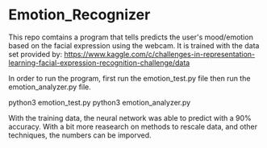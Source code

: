 # Emotion_Recognizer

This repo comtains a program that tells predicts the user's mood/emotion based on the facial expression using the webcam.
It is trained with the data set provided by: https://www.kaggle.com/c/challenges-in-representation-learning-facial-expression-recognition-challenge/data

In order to run the program, first run the emotion_test.py file then run the emotion_analyzer.py file.

python3 emotion_test.py
python3 emotion_analyzer.py

With the training data, the neural network was able to predict with a 90% accuracy. With a bit more reasearch on methods to rescale data, and other techniques, the numbers can be imporved.
